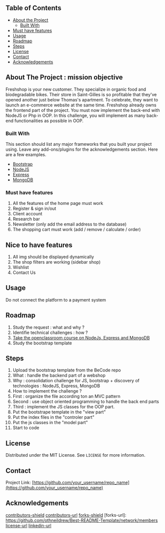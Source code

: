 <!-- TABLE OF CONTENTS -->
## Table of Contents

* [About the Project](#about-the-project)
  * [Built With](#built-with)
* [Must have features](#mustHavefeatures)
* [Usage](#usage)
* [Roadmap](#roadmap)
* [Steps](#contributing)
* [License](#license)
* [Contact](#contact)
* [Acknowledgements](#acknowledgements)



<!-- ABOUT THE PROJECT -->
## About The Project : mission objective 

Freshshop is your new customer. They specialize in organic food and biodegradable bikes. Their store in Saint-Gilles is so profitable that they've opened another just below Thomas's apartment. To celebrate, they want to launch an e-commerce website at the same time.
Freshshop already owns the frontend part of the project. You must now implement the back-end with NodeJS or Php in OOP.
In this challenge, you will implement as many back-end functionalities as possible in OOP.


### Built With
This section should list any major frameworks that you built your project using. Leave any add-ons/plugins for the acknowledgements section. Here are a few examples.
* [Bootstrap](https://getbootstrap.com)
* [NodeJS](https://nodejs.org/en/)
* [Express](https://expressjs.com/fr/starter/installing.html)
* [MongoDB](https://www.mongodb.com/cloud/atlas/lp/try2?utm_source=google&utm_campaign=gs_emea_belgium_search_brand_atlas_desktop&utm_term=mongodb%20download&utm_medium=cpc_paid_search&utm_ad=e&utm_ad_campaign_id=1718986528&gclid=Cj0KCQjwk8b7BRCaARIsAARRTL7Lojhq2tb8h2R7-O5fol5NHUN4nDBq77OUQuw7SK0Z8oR__GrvcVkaAqTLEALw_wcB)



<!-- GETTING STARTED -->


### Must have features

1. All the features of the home page must work
2. Register & sign in/out
3. Client account
4. Research bar
5. Newsletter (only add the email address to the database)
6. The shopping cart must work (add / remove / calculate / order)

## Nice to have features

1. All img should be displayed dynamically
2. The shop filters are working (sidebar shop)
3. Wishlist
4. Contact Us


<!-- USAGE EXAMPLES -->
## Usage

Do not connect the platform to a payment system


<!-- ROADMAP -->
## Roadmap 

1. Study the request : what and why ? 
2. Identifie technical challenges : how ? 
3. [Take the openclassroom course on NodeJs, Express and MongoDB](https://openclassrooms.com/fr/courses/6390246-passez-au-full-stack-avec-node-js-express-et-mongodb/6521356-tirez-le-maximum-de-ce-cours)
4. Study the bootstrap template



<!-- CONTRIBUTING -->
## Steps

1. Upload the bootstrap template from the BeCode repo
2. What : handle the backend part of a webshop
3. Why : consolidation challenge for JS, bootstrap + discovery of technologies : NodeJS, Express, MongoDB
4. How to implement the challenge ? 
5. First : organize the file according ton an MVC pattern
6. Second : use object oriented programming to handle the back end parts
7. Third : implement the JS classes for the OOP part. 
8. Put the bootstrape template in the "view part"
9. Put the index files in the "controler part" 
10. Put the js classes in the "model part" 
11. Start to code 



<!-- LICENSE -->
## License

Distributed under the MIT License. See `LICENSE` for more information.



<!-- CONTACT -->
## Contact

Project Link: [https://github.com/your_username/repo_name](https://github.com/your_username/repo_name)



<!-- ACKNOWLEDGEMENTS -->
## Acknowledgements

[contributors-shield](https://img.shields.io/github/contributors/othneildrew/Best-README-Template.svg?style=flat-square)
[contributors-url](https://github.com/othneildrew/Best-README-Template/graphs/contributors)
[forks-shield](https://img.shields.io/github/forks/othneildrew/Best-README-Template.svg?style=flat-square)
[forks-url]: https://github.com/othneildrew/Best-README-Template/network/members
[license-url](https://github.com/othneildrew/Best-README-Template/blob/master/LICENSE.txt)
[linkedin-url](https://linkedin.com/in/othneildrew)

